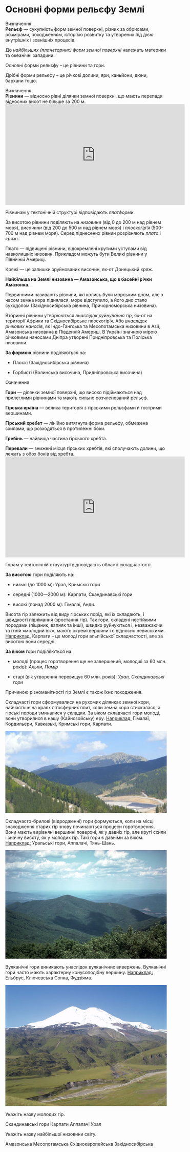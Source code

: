 Основні форми рельєфу Землі
===========================

<div class="eoz-wrap">
<span class="eoz">Визначення</span>
<div class="eoz-text">
<b>Рельєф</b> — сукупнiсть форм земної поверхнi, рiзних за обрисами, розмiрами, походженням, iсторiєю розвитку та утворених пiд дiєю внутрiшнiх i зовнiшнiх процесiв.
</div>
</div>

До *найбільших (планетарних) форм земної поверхні* належать материки та океанічні западини.

<span class="p1">Основні форми рельєфу</span> – це рівнини та гори.

<span class="p1">Дрібні форми рельєфу</span> – це річкові долини, яри, каньйони, дюни, бархани тощо.

<div class="eoz-wrap">
<span class="eoz">Визначення</span>
<div class="eoz-text">
<b>Рiвнини</b> — вiдносно рiвнi дiлянки земної поверхнi, що мають перепади вiдносних висот не бiльше за 200 м.
</div>
</div>

<div class="fluidMedia">
<iframe align="center" width="560" height="315" src="https://www.youtube.com/embed/7_a2M9RQ4Ek" frameborder="0" allowfullscreen></iframe>
</div>
<div class="popup">
</div>

Рівнинам у тектонічній структурі відповідають *платформи*.

За висотою рівнини поділяють на *низовини* (від 0 до 200 м над рівнем моря), *височини* (від 200 до 500 м над рівнем моря) і *плоскогір’я* (500-700 м над рівнем моря). Серед піднесених рівнин розрізняють *плато* і *кряжі*.

<span class="p1">Плато</span> — підвищені рівнини, відокремлені крутими уступами від навколишніх низовин. Прикладом можуть бути Великі рівнини у Північній Америці.

<span class="p1">Кряжі</span> — це залишки зруйнованих височин, як-от Донецький кряж.

**Найбільша на Землі низовина — Амазонська, що в басейні річки Амазонка.**

<span class="p1">Первинними</span> називають рівнини, які колись були морським дном, але з часом земна кора піднялася, море відступило, а його дно стало суходолом (Західносибірська рівнина, Причорноморська низовина).

<span class="p1">Вторинні</span> рівнини утворюються *внаслідок руйнування гір*, як-от на
території Африки та Східносибірське плоскогір’я. Або *внаслідок річкових наносів*, як Індо-Гангська та Месопотамська низовини в Азії, Амазонська низовина в Південній Америці. В Україні значною мірою річковими наносами Дніпра утворені Придніпровська та Поліська низовини.

**За формою** рівнини поділяються на:

-   Плоскі (Західносибірська рівнина)

-   Горбисті (Волинська височина, Придніпровська височина)

<div class="eoz-wrap">
<span class="eoz">Означення</span>
<div class="eoz-text">
<p><b>Гори</b> — дiлянки земної поверхнi, що високо пiдiймаються над прилеглими рiвнинами та мають сильно розчленований рельєф.</p>
<p><b>Гiрська країна</b> — велика територiя з гiрськими рельєфами й гострими вершинами.</p>
<p><b>Гiрський хребет</b> — лiнiйно витягнута форма рельєфу, обмежена схилами, що розходяться в протилежнi боки.</p>
<p><b>Гребiнь</b> — найвища частина гiрського хребта.</p>
<b>Перевали</b> — зниженi мiсця гiрських хребтiв, якi сполучають долини, що лежать з обох бокiв вiд хребта.
</div>
</div>

<div class="fluidMedia">
<iframe align="center" width="560" height="315" src="https://www.youtube.com/embed/YGjx_hXMiWc" frameborder="0" allowfullscreen></iframe>
</div>
<div class="popup">
</div>

Горам у тектонічній структурі відповідають <span class="p1">області складчастості</span>.

**За висотою** гори поділяють на:

-   низькі (до 1000 м): Урал, Кримські гори

-   середні (1000—2000 м): Карпати, Скандинавські гори

-   високі (понад 2000 м): Гімалаї, Анди.

Висота гір залежить від виду гірських порід, які їх складають, і швидкості піднімання (зростання гір). Так гори, складені нестійкими породами (піщаник, вапняк та інші), швидко руйнуються і, незважаючи та їхній «молодий вік», мають окремі вершини і є відносно невисокими. <u>Наприклад,</u> Карпати – це молоді гори альпійської складчастості, але за висотою вони середні.

**За віком** гори поділяються на:

-   молоді (процес горотворення ще не завершений, молодші за 60 млн. років): *Альпи, Памір*

-   старі (вік утворення перевищує 60 млн. років): *Урал, Скандинавські гори*

Причиною різноманітності гір Землі є також їхнє походження.

<span class="p1">Складчасті</span> гори сформувалися на рухомих ділянках земної кори, найчастіше на краях літосферних плит, коли земна кора стискалася, а гірські породи зминалися у складки. За віком складчасті гори молоді, вони утворилися в нашу (Кайнозойську) еру. <u>Наприклад:</u> Гімалаї, Кордильєри, Кавказькі, Кримські гори, Карпати.

<div align="center">
<img src="Carpat.JPG"/>
</div>

<span class="p1">Складчасто-брилові</span> (відродженні) гори формуються, коли на місці знаходження старих гір знову починаються процеси горотворення. Вони мають вирівняні вершинні поверхні, як у давніх гір, але круті схили і значну висоту, як у молодих гір. Такі гори є давніми за віком. <u>Наприклад:</u> Уральські гори, Аппалачі, Тянь-Шань.

<div align="center">
<img src="Appalachians.jpg"/>
</div>

<span class="p1">Вулканічні гори</span> виникають унаслідок вулканічних вивержень. Вулканічні гори часто мають характерну конусоподібну вершину. <u>Наприклад:</u> Ельбрус, Ключевська Сопка, Фудзіяма.

<div align="center">
<img src="Elbrus_North.jpg"/>
</div>

<quiz>
<question>
<p>Укажіть назву молодих гір.</p>
<answer>Скандинавські гори</answer>
<answer correct>Карпати</answer>
<answer>Аппалачі</answer>
<answer>Урал</answer>
</question>
<question>
<p>Укажіть назву найбільшої низовини світу.</p>
<answer correct>Амазонська</answer>
<answer>Месопотамська</answer>
<answer>Східноєвропейська</answer>
<answer>Західносибірська</answer>
</question>
</quiz>

